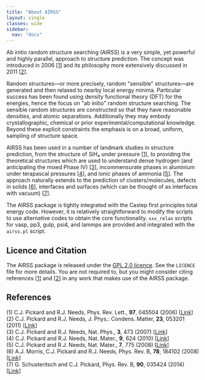 ```yaml
---
title: "About AIRSS"
layout: single
classes: wide
sidebar:
  nav: "docs"
---
```


Ab initio random structure searching (AIRSS) is a very simple, yet powerful and highly parallel, approach to structure prediction. The concept was introduced in 2006 [[1]] and its philosophy more extensively discussed in 2011 [[2]].

Random structures—or more precisely, random "sensible" structures—are generated and then relaxed to nearby local energy minima. Particular success has been found using density functional theory (DFT) for the energies, hence the focus on "ab initio" random structure searching. The sensible random structures are constructed so that they have reasonable densities, and atomic separations. Additionally they may embody crystallographic, chemical or prior experimental/computational knowledge. Beyond these explicit constraints the emphasis is on a broad, uniform, sampling of structure space.

AIRSS has been used in a number of landmark studies in structure prediction, from the structure of SiH₄ under pressure [[1]], to providing the theoretical structures which are used to understand dense hydrogen (and anticipating the mixed Phase IV) [[3]], incommensurate phases in aluminium under terapascal pressures [[4]], and ionic phases of ammonia [[5]]. The approach naturally extends to the prediction of clusters/molecules, defects in solids [[6]], interfaces and surfaces (which can be thought of as interfaces with vacuum) [[7]].

The AIRSS package is tightly integrated with the Castep first principles total energy code. However, it is relatively straightforward to modify the scripts to use alternative codes to obtain the core functionality. `xxx_relax` scripts for vasp, pp3, gulp, psi4, and lammps are provided and integrated with the `airss.pl` script.

Licence and Citation
--------------------

The AIRSS package is released under the [GPL 2.0 licence](https://www.gnu.org/licenses/gpl-2.0.html). See the `LICENCE` file for more details. You are not required to, but you might consider citing references [[1]] and [[2]] in any work that makes use of the AIRSS package.

References
----------

(1) C.J. Pickard and R.J. Needs, Phys. Rev. Lett., **97**, 045504 (2006) [[Link][1]]  
(2) C.J. Pickard and R.J. Needs, J. Phys.: Condens. Matter, **23**, 053201 (2011) [[Link][2]]  
(3) C.J. Pickard and R.J. Needs, Nat. Phys., **3**, 473 (2007) [[Link][3]]  
(4) C.J. Pickard and R.J. Needs, Nat. Mater., **9**, 624 (2010) [[Link][4]]  
(5) C.J. Pickard and R.J. Needs, Nat. Mater., **7**, 775 (2008) [[Link][5]]  
(6) A.J. Morris, C.J. Pickard and R.J. Needs, Phys. Rev. B, **78**, 184102 (2008) [[Link][6]]  
(7) G. Schusteritsch and C.J. Pickard, Phys. Rev. B, **90**, 035424 (2014) [[Link][7]]  

[1]: https://doi.org/10.1103/PhysRevLett.97.045504
[2]: https://doi.org/10.1088/0953-8984/23/5/053201
[3]: https://doi.org/10.1038/nphys625
[4]: https://doi.org/10.1038/nmat2796
[5]: https://doi.org/10.1038/nmat2261
[6]: https://doi.org/10.1103/PhysRevB.78.184102
[7]: https://doi.org/10.1103/PhysRevB.90.035424
